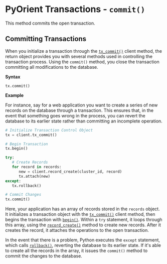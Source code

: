 # PyOrient Transactions - `commit()`

This method commits the open transaction.

## Committing Transactions

When you initialize a transaction through the [`tx_commit()`](PyOrient-Client-Tx-Commit.md) client method, the return object provides you with several methods used in controlling the transaction process.  Using the `commit()` method, you close the transaction committing all modifications to the database.

**Syntax**

```
tx.commit()
```

**Example**

For instance, say for a web application you want to create a series of new records on the database through a transaction.  This ensures that, in the event that something goes wrong in the process, you can revert the database to its earlier state rather than committing an incomplete operation.

```py
# Initialize Transaction Control Object
tx = client.tx_commit()

# Begin Transaction
tx.begin()

try:
   # Create Records
   for record in records:
      new = client.record_create(cluster_id, record)
      tx.attach(new)
except:
   tx.rollback()

# Commit Changes
tx.commit()
```

Here, your application has an array of records stored in the `records` object.  It initializes a transaction object with the [`tx_commit()`](PyOrient-Client-Tx-Commit.md) client method, then begins the transaction with [`begin()`](PyOrient-Tx-Begin.md).  Within a `try` statement, it loops through this array, using the [`record_create()`](PyOrient-Client-Record-Create.md) method to create new records.  After it creates the record, it attaches the operations to the open transaction.

In the event that there is a problem, Python executes the `except` statement, which calls [`rollback()`](PyOrient-Tx-Rollback.md), reverting the database to its earlier state.  If it's able to create all the records in the array, it issues the `commit()` method to commit the changes to the database.
